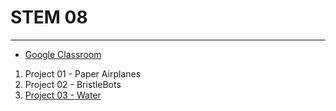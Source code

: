 # STEM 08
___
- [Google Classroom](https://classroom.google.com/u/0/c/NzQyNjk4NDA2Nlpa)

1. Project 01 - Paper Airplanes
2. Project 02 - BristleBots
3. [Project 03 - Water](project03water.md)
